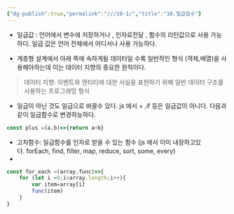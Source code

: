 ```yaml
---
{"dg-publish":true,"permalink":"///10-1/","title":"10.일급함수"}
---
```


- 일급값 : 언어에서 변수에 저장하거나 , 인자로전달 , 함수의 리턴값으로 사용 가능하다.  일급 값은 언어 전체에서  어디서나 사용 가능하다.

- 계층형 설계에서 아래 쪽에 속하게될 데이터일 수록 일반적인 형식 (객체,배열)을 사용해야하는데 이는 데이터 지향의 중요한 원칙이다.

> 데이터 지향: 이벤트와 엔티티에 대한 사실을 표현하기 위해 일반 데이터 구조를 사용하는 프로그래밍 형식

- 일급이 아닌 것도 일급으로 바꿀수 있다. js 에서 + ,if 등은 일급값이 아니다.  다음과 같이 일급함수로 변경하능하다.
```javascript
const plus =(a,b)=>{return a+b}
```

- 고차함수: 일급함수를 인자로 받을 수 있는 함수 (js 에서 이미 내장하고있다. forEach, find, filter, map, reduce, sort, some, every)
- 
```javascript
const for_each =(array,func)=>{
	for (let i =0;i<array.length;i++){
		var item=array[i]
		func(item)
	}
}
```